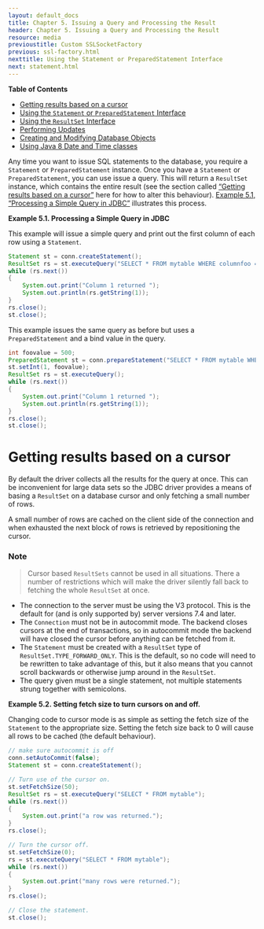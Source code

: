 ```yaml
---
layout: default_docs
title: Chapter 5. Issuing a Query and Processing the Result
header: Chapter 5. Issuing a Query and Processing the Result
resource: media
previoustitle: Custom SSLSocketFactory
previous: ssl-factory.html
nexttitle: Using the Statement or PreparedStatement Interface
next: statement.html
---
```


**Table of Contents**

* [Getting results based on a cursor](query.html#query-with-cursor)
* [Using the `Statement` or `PreparedStatement` Interface](statement.html)
* [Using the `ResultSet` Interface](resultset.html)
* [Performing Updates](update.html)
* [Creating and Modifying Database Objects](ddl.html)
* [Using Java 8 Date and Time classes](java8-date-time.html)

Any time you want to issue SQL statements to the database, you require a `Statement`
or `PreparedStatement` instance. Once you have a `Statement` or `PreparedStatement`,
you can use issue a query. This will return a `ResultSet` instance, which contains
the entire result (see the section called [“Getting results based on a cursor”](query.html#query-with-cursor)
here for how to alter this behaviour). [Example 5.1, “Processing a Simple Query in JDBC”](query.html#query-example)
illustrates this process.

<a name="query-example"></a>
**Example 5.1. Processing a Simple Query in JDBC**

This example will issue a simple query and print out the first column of each
row using a `Statement`.

```java
Statement st = conn.createStatement();
ResultSet rs = st.executeQuery("SELECT * FROM mytable WHERE columnfoo = 500");
while (rs.next())
{
    System.out.print("Column 1 returned ");
    System.out.println(rs.getString(1));
}
rs.close();
st.close();
```

This example issues the same query as before but uses a `PreparedStatement` and
a bind value in the query.

```java
int foovalue = 500;
PreparedStatement st = conn.prepareStatement("SELECT * FROM mytable WHERE columnfoo = ?");
st.setInt(1, foovalue);
ResultSet rs = st.executeQuery();
while (rs.next())
{
    System.out.print("Column 1 returned ");
    System.out.println(rs.getString(1));
}
rs.close();
st.close();
```

<a name="query-with-cursor"></a>
# Getting results based on a cursor

By default the driver collects all the results for the query at once. This can
be inconvenient for large data sets so the JDBC driver provides a means of basing
a `ResultSet` on a database cursor and only fetching a small number of rows.

A small number of rows are cached on the client side of the connection and when
exhausted the next block of rows is retrieved by repositioning the cursor.

### Note

> Cursor based `ResultSets` cannot be used in all situations. There a number of
  restrictions which will make the driver silently fall back to fetching the
  whole `ResultSet` at once.

* The connection to the server must be using the V3 protocol. This is the default
	for (and is only supported by) server versions 7.4 and later.
* The `Connection` must not be in autocommit mode. The backend closes cursors at
	the end of transactions, so in autocommit mode the backend will have
	closed the cursor before anything can be fetched from it.
* The `Statement` must be created with a `ResultSet` type of `ResultSet.TYPE_FORWARD_ONLY`.
	This is the default, so no code will need to be rewritten to take advantage
	of this, but it also means that you cannot scroll backwards or otherwise
	jump around in the `ResultSet`.
* The query given must be a single statement, not multiple statements strung
	together with semicolons.

<a name="fetchsize-example"></a>
**Example 5.2. Setting fetch size to turn cursors on and off.**

Changing code to cursor mode is as simple as setting the fetch size of the
`Statement` to the appropriate size. Setting the fetch size back to 0 will cause
all rows to be cached (the default behaviour).

```java
// make sure autocommit is off
conn.setAutoCommit(false);
Statement st = conn.createStatement();

// Turn use of the cursor on.
st.setFetchSize(50);
ResultSet rs = st.executeQuery("SELECT * FROM mytable");
while (rs.next())
{
    System.out.print("a row was returned.");
}
rs.close();

// Turn the cursor off.
st.setFetchSize(0);
rs = st.executeQuery("SELECT * FROM mytable");
while (rs.next())
{
    System.out.print("many rows were returned.");
}
rs.close();

// Close the statement.
st.close();
```
